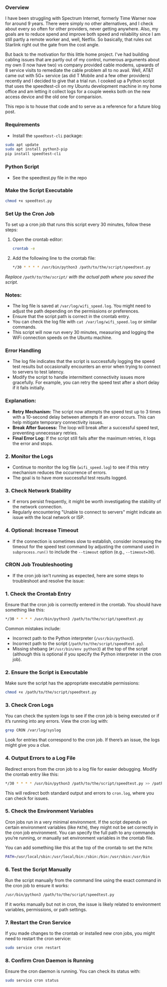 ### Overview
I have been struggling with Spectrum Internet, formerly Time Warner now for around 9 years. There were simply no other alternatives, and I check about every so often for other providers, never getting anywhere. Also, my goals are to reduce spend and improve both speed and reliability since I am still partly a remote worker and, well, Netflix. So basically, that rules out Starlink right out the gate from the cost angle.

But back to the motivation for this little home project. I've had building cabling issues that are partly out of my control, numerous arguments about my own (I now have two) vs company provided cable modems, upwards of 8 service visits to remediate the cable problem all to no avail. Well, AT&T came out with 5G+ service (as did T Mobile and a few other providers) recently and I decided to give that a trial run. I cooked up a Python script that uses the speedtest-cli on my Ubuntu development machine in my home office and am letting it collect logs for a couple weeks both on the new access device and the old one for comparision. 

This repo is to house that code and to serve as a reference for a future blog post.

### Requirements

- Install the `speedtest-cli` package:

```bash
sudo apt update
sudo apt install python3-pip
pip install speedtest-cli
```

### Python Script
- See the speedtest.py file in the repo

### Make the Script Executable

```bash
chmod +x speedtest.py
```

### Set Up the Cron Job

To set up a cron job that runs this script every 30 minutes, follow these steps:

1. Open the crontab editor:

   ```bash
   crontab -e
   ```

2. Add the following line to the crontab file:

   ```bash
   */30 * * * * /usr/bin/python3 /path/to/the/script/speedtest.py
   ```

*Replace `/path/to/the/script/` with the actual path where you saved the script.*

### Notes:
- The log file is saved at `/var/log/wifi_speed.log`. You might need to adjust the path depending on the permissions or preferences.
- Ensure that the script path is correct in the crontab entry.
- You can check the log file with `cat /var/log/wifi_speed.log` or similar commands.
- This script will now run every 30 minutes, measuring and logging the WiFi connection speeds on the Ubuntu machine.

### Error Handling
- The log file indicates that the script is successfully logging the speed test results but occasionally encounters an error when trying to connect to servers to test latency.
- Modify the script to handle intermittent connectivity issues more gracefully. For example, you can retry the speed test after a short delay if it fails initially.

### Explanation:
- **Retry Mechanism:** The script now attempts the speed test up to 3 times with a 10-second delay between attempts if an error occurs. This can help mitigate temporary connectivity issues.
- **Break After Success:** The loop will break after a successful speed test, preventing unnecessary retries.
- **Final Error Log:** If the script still fails after the maximum retries, it logs the error and stops.

### 2. **Monitor the Logs**
- Continue to monitor the log file (`wifi_speed.log`) to see if this retry mechanism reduces the occurrence of errors. 
- The goal is to have more successful test results logged.

### 3. **Check Network Stability**
- If errors persist frequently, it might be worth investigating the stability of the network connection. 
- Regularly encountering "Unable to connect to servers" might indicate an issue with the local network or ISP.

### 4. **Optional: Increase Timeout**
- If the connection is sometimes slow to establish, consider increasing the timeout for the speed test command by adjusting the command used in `subprocess.run()` to include the `--timeout` option (e.g., `--timeout=30`).


### CRON Job Troubleshooting
- If the cron job isn't running as expected, here are some steps to troubleshoot and resolve the issue:

### 1. **Check the Crontab Entry**
   Ensure that the cron job is correctly entered in the crontab. You should have something like this:

   ```bash
   */30 * * * * /usr/bin/python3 /path/to/the/script/speedtest.py
   ```

   Common mistakes include:
   - Incorrect path to the Python interpreter (`/usr/bin/python3`).
   - Incorrect path to the script (`/path/to/the/script/speedtest.py`).
   - Missing shebang (`#!/usr/bin/env python3`) at the top of the script (although this is optional if you specify the Python interpreter in the cron job).

### 2. **Ensure the Script is Executable**
   Make sure the script has the appropriate executable permissions:

   ```bash
   chmod +x /path/to/the/script/speedtest.py
   ```

### 3. **Check Cron Logs**
   You can check the system logs to see if the cron job is being executed or if it’s running into any errors. View the cron log with:

   ```bash
   grep CRON /var/log/syslog
   ```

   Look for entries that correspond to the cron job. If there’s an issue, the logs might give you a clue.

### 4. **Output Errors to a Log File**
   Redirect errors from the cron job to a log file for easier debugging. Modify the crontab entry like this:

   ```bash
   */30 * * * * /usr/bin/python3 /path/to/the/script/speedtest.py >> /path/to/the/script/cron.log 2>&1
   ```

   This will redirect both standard output and errors to `cron.log`, where you can check for issues.

### 5. **Check the Environment Variables**
   Cron jobs run in a very minimal environment. If the script depends on certain environment variables (like `PATH`), they might not be set correctly in the cron job environment. You can specify the full path to any commands you’re running, or manually set environment variables in the crontab file.

   You can add something like this at the top of the crontab to set the `PATH`:

   ```bash
   PATH=/usr/local/sbin:/usr/local/bin:/sbin:/bin:/usr/sbin:/usr/bin
   ```

### 6. **Test the Script Manually**
   Run the script manually from the command line using the exact command in the cron job to ensure it works:

   ```bash
   /usr/bin/python3 /path/to/the/script/speedtest.py
   ```

   If it works manually but not in cron, the issue is likely related to environment variables, permissions, or path settings.

### 7. **Restart the Cron Service**
   If you made changes to the crontab or installed new cron jobs, you might need to restart the cron service:

   ```bash
   sudo service cron restart
   ```

### 8. **Confirm Cron Daemon is Running**
   Ensure the cron daemon is running. You can check its status with:

   ```bash
   sudo service cron status
   ```